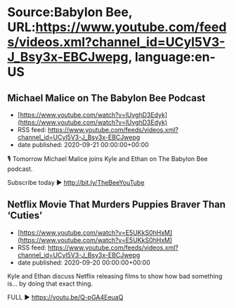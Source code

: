 # Source:Babylon Bee, URL:https://www.youtube.com/feeds/videos.xml?channel_id=UCyl5V3-J_Bsy3x-EBCJwepg, language:en-US

## Michael Malice on The Babylon Bee Podcast
 - [https://www.youtube.com/watch?v=lUvghD3Edyk](https://www.youtube.com/watch?v=lUvghD3Edyk)
 - RSS feed: https://www.youtube.com/feeds/videos.xml?channel_id=UCyl5V3-J_Bsy3x-EBCJwepg
 - date published: 2020-09-21 00:00:00+00:00

🎙 Tomorrow Michael Malice joins Kyle and Ethan on The Babylon Bee podcast.

Subscribe today ▶️  http://bit.ly/TheBeeYouTube

## Netflix Movie That Murders Puppies Braver Than ‘Cuties’
 - [https://www.youtube.com/watch?v=E5UKkS0hHxM](https://www.youtube.com/watch?v=E5UKkS0hHxM)
 - RSS feed: https://www.youtube.com/feeds/videos.xml?channel_id=UCyl5V3-J_Bsy3x-EBCJwepg
 - date published: 2020-09-20 00:00:00+00:00

Kyle and Ethan discuss Netflix releasing films to show how bad something is… by doing that exact thing. 

FULL ▶️  https://youtu.be/Q-pGA4EeuaQ

